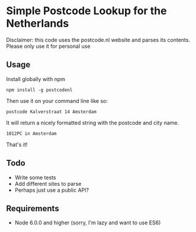 Simple Postcode Lookup for the Netherlands
==========================================

Disclaimer: this code uses the postcode.nl website and parses its contents.
Please only use it for personal use

Usage
-----

Install globally with npm

    npm install -g postcodenl
    
Then use it on your command line like so:

    postcode Kalverstraat 14 Amsterdam
    
It will return a nicely formatted string with the postcode and city name.

    1012PC in Amsterdam
    
That's it!

Todo
----

* Write some tests
* Add different sites to parse
* Perhaps just use a public API?


Requirements
------------

* Node 6.0.0 and higher (sorry, I'm lazy and want to use ES6)
